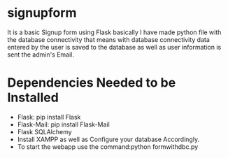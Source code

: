 # signupform
It is a basic Signup form using Flask basically I have made  python file with the database connectivity that means with database connectivity data entered by the user is saved to the database as well as user information is sent the admin's Email.

# Dependencies Needed to be Installed
- Flask: pip install Flask
- Flask-Mail: pip install Flask-Mail
- Flask SQLAlchemy
- Install XAMPP as well as Configure your database Accordingly.
- To start the webapp use the command:python formwithdbc.py

